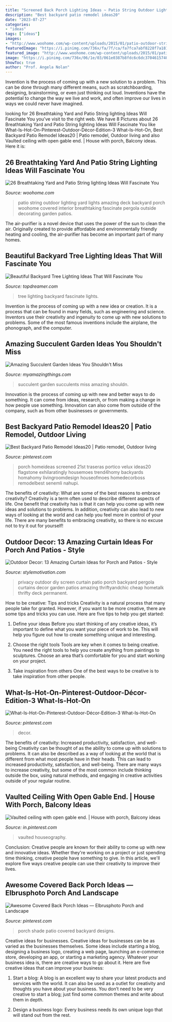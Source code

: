 ```yaml
---
title: "Screened Back Porch Lighting Ideas ~ Patio String Outdoor Lighting Yard Lights Amazing Deck Backyard Porch Woohome Covered Interior Breathtaking Fascinate Pergola Outside Decorating Garden Patios"
description: "Best backyard patio remodel ideas20"
date: "2023-07-27"
categories:
- "ideas"
tags: ["ideas"]
images:
- "http://www.woohome.com/wp-content/uploads/2015/01/patio-outdoor-string-lights-woohome-16.jpg"
featuredImage: "https://i.pinimg.com/736x/fa/7f/ca/fa7fca7abf8228f7a1814674e72e508e.jpg"
featured_image: "http://www.woohome.com/wp-content/uploads/2015/01/patio-outdoor-string-lights-woohome-16.jpg"
image: "https://i.pinimg.com/736x/06/1e/03/061e0387b8fdc6c6dc3704615740ff33.jpg"
ShowToc: true
author: "Prof. Angela Nolan"
---
```



Invention is the process of coming up with a new solution to a problem. This can be done through many different means, such as scratchboarding, designing, brainstorming, or even just thinking out loud. Inventions have the potential to change the way we live and work, and often improve our lives in ways we could never have imagined.

	

		
looking for 26 Breathtaking Yard and Patio String lighting Ideas Will Fascinate You you've visit to the right web. We have 8 Pictures about 26 Breathtaking Yard and Patio String lighting Ideas Will Fascinate You like What-Is-Hot-On-Pinterest-Outdoor-Décor-Edition-3 What-Is-Hot-On, Best Backyard Patio Remodel Ideas20 | Patio remodel, Outdoor living and also Vaulted ceiling with open gable end. | House with porch, Balcony ideas. Here it is:
		
    
## 26 Breathtaking Yard And Patio String Lighting Ideas Will Fascinate You

<img loading=lazy src="http://www.woohome.com/wp-content/uploads/2015/01/patio-outdoor-string-lights-woohome-16.jpg" onerror="this.onerror=null;this.src='https://tse1.mm.bing.net/th?id=OIP.m2oRV4jB-q-KYgfBxWEOAwHaHa&amp;pid=15.1';" alt="26 Breathtaking Yard and Patio String lighting Ideas Will Fascinate You">

_Source: woohome.com_

>patio string outdoor lighting yard lights amazing deck backyard porch woohome covered interior breathtaking fascinate pergola outside decorating garden patios. 

	

The air-purifier is a novel device that uses the power of the sun to clean the air. Originally created to provide affordable and environmentally friendly heating and cooling, the air-purifier has become an important part of many homes.

    
## Beautiful Backyard Tree Lighting Ideas That Will Fascinate You

<img loading=lazy src="http://www.topdreamer.com/wp-content/uploads/2016/08/lights-1.jpg" onerror="this.onerror=null;this.src='https://tse1.mm.bing.net/th?id=OIP.zBzbhQvec5DsPyiNPxc2ZwHaJ4&amp;pid=15.1';" alt="Beautiful Backyard Tree Lighting Ideas That Will Fascinate You">

_Source: topdreamer.com_

>tree lighting backyard fascinate lights. 

	

Invention is the process of coming up with a new idea or creation. It is a process that can be found in many fields, such as engineering and science. Inventors use their creativity and ingenuity to come up with new solutions to problems. Some of the most famous inventions include the airplane, the phonograph, and the computer.

    
## Amazing Succulent Garden Ideas You Shouldn&#039;t Miss

<img loading=lazy src="http://myamazingthings.com/wp-content/uploads/2017/04/succulents.jpg" onerror="this.onerror=null;this.src='https://tse1.mm.bing.net/th?id=OIP.39KkMY20fjxQX7ayw8h8pwHaLH&amp;pid=15.1';" alt="Amazing Succulent Garden Ideas You Shouldn&#039;t Miss">

_Source: myamazingthings.com_

>succulent garden succulents miss amazing shouldn. 

	

Innovation is the process of coming up with new and better ways to do something. It can come from ideas, research, or from making a change in how people use something. Innovation can also come from outside of the company, such as from other businesses or governments.

    
## Best Backyard Patio Remodel Ideas20 | Patio Remodel, Outdoor Living

<img loading=lazy src="https://i.pinimg.com/736x/b9/a2/95/b9a295d32a1474854059819c6be06315.jpg" onerror="this.onerror=null;this.src='https://tse1.mm.bing.net/th?id=OIP.aO9_O727jp7qGejWoIl_9QHaE7&amp;pid=15.1';" alt="Best Backyard Patio Remodel Ideas20 | Patio remodel, Outdoor living">

_Source: pinterest.com_

>porch homeideas screened 21st traseras portico velux ideas20 flagstone exhilaratingly housemoes trend4homy backyards homahomy livingroomdesign houseofmoes homedecorboss remodelbest senemli nahupi. 

	

The benefits of creativity: What are some of the best reasons to embrace creativity?
Creativity is a term often used to describe different aspects of life. One benefit that creativity has is that it can help you come up with new ideas and solutions to problems. In addition, creativity can also lead to new ways of looking at the world and can help you feel more in control of your life. There are many benefits to embracing creativity, so there is no excuse not to try it out for yourself!

    
## Outdoor Decor: 13 Amazing Curtain Ideas For Porch And Patios - Style

<img loading=lazy src="https://homebnc.com/homeimg/2017/05/04-outdoor-curtain-ideas-homebnc.png" onerror="this.onerror=null;this.src='https://tse1.mm.bing.net/th?id=OIP.n1rzoBk5qlKj7Y2LKpUA6wHaKZ&amp;pid=15.1';" alt="Outdoor Decor: 13 Amazing Curtain Ideas for Porch and Patios - Style">

_Source: stylemotivation.com_

>privacy outdoor diy screen curtain patio porch backyard pergola curtains decor garden patios amazing thriftyandchic cheap hometalk thrifty deck permanent. 

	

How to be creative: Tips and tricks
Creativity is a natural process that many people take for granted. However, if you want to be more creative, there are some tips and tricks you can use. Here are five tips to help you get started:
1. Define your ideas
Before you start thinking of any creative ideas, it’s important to define what you want your piece of work to be. This will help you figure out how to create something unique and interesting.

2. Choose the right tools
Tools are key when it comes to being creative. You need the right tools to help you create anything from paintings to sculptures. Choose an area that’s comfortable for you and start working on your project.
3. Take inspiration from others
One of the best ways to be creative is to take inspiration from other people.

    
## What-Is-Hot-On-Pinterest-Outdoor-Décor-Edition-3 What-Is-Hot-On

<img loading=lazy src="https://i.pinimg.com/736x/06/1e/03/061e0387b8fdc6c6dc3704615740ff33.jpg" onerror="this.onerror=null;this.src='https://tse2.mm.bing.net/th?id=OIP.DVoA8dXyXRiSMgXBq3YnTAHaLF&amp;pid=15.1';" alt="What-Is-Hot-On-Pinterest-Outdoor-Décor-Edition-3 What-Is-Hot-On">

_Source: pinterest.com_

>decor. 

	

The benefits of creativity: Increased productivity, satisfaction, and well-being
Creativity can be thought of as the ability to come up with solutions to problems. It can also be described as a way of looking at the world that is different from what most people have in their heads. This can lead to increased productivity, satisfaction, and well-being. There are many ways to increase creativity, but some of the most common include thinking outside the box, using natural methods, and engaging in creative activities outside of your regular routine.

    
## Vaulted Ceiling With Open Gable End. | House With Porch, Balcony Ideas

<img loading=lazy src="https://i.pinimg.com/736x/fa/7f/ca/fa7fca7abf8228f7a1814674e72e508e.jpg" onerror="this.onerror=null;this.src='https://tse2.mm.bing.net/th?id=OIP.3SGwcHuxKXoXTjJmwGx1vQHaLH&amp;pid=15.1';" alt="Vaulted ceiling with open gable end. | House with porch, Balcony ideas">

_Source: in.pinterest.com_

>vaulted houseography. 

	

Conclusion:
Creative people are known for their ability to come up with new and innovative ideas. Whether they're working on a project or just spending time thinking, creative people have something to give. In this article, we'll explore five ways creative people can use their creativity to improve their lives.

    
## Awesome Covered Back Porch Ideas — Elbrusphoto Porch And Landscape

<img loading=lazy src="https://i.pinimg.com/736x/0e/58/cf/0e58cfc5beda324eafc9f05bd98ad1cf.jpg" onerror="this.onerror=null;this.src='https://tse3.mm.bing.net/th?id=OIP.FGDAhWgrLIbkIFlGs5vpcwHaFj&amp;pid=15.1';" alt="Awesome Covered Back Porch Ideas — Elbrusphoto Porch and Landscape">

_Source: pinterest.com_

>porch shade patio covered backyard designs. 

	

Creative ideas for businesses.
Creative ideas for businesses can be as varied as the businesses themselves. Some ideas include starting a blog, designing a business logo, creating a web page, launching an e-commerce store, developing an app, or starting a marketing agency. Whatever your business idea is, there are creative ways to go about it. Here are five creative ideas that can improve your business:
1. Start a blog: A blog is an excellent way to share your latest products and services with the world. It can also be used as a outlet for creativity and thoughts you have about your business. You don’t need to be very creative to start a blog; just find some common themes and write about them in depth.

2. Design a business logo: Every business needs its own unique logo that will stand out from the rest.

